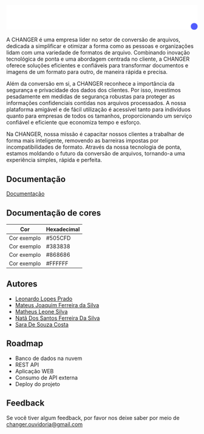 ![Logo](src/assets/Logo/changer_white.png)


A CHANGER é uma empresa líder no setor de conversão de arquivos, dedicada a simplificar e otimizar a forma como as pessoas e organizações lidam com uma variedade de formatos de arquivo. Combinando inovação tecnológica de ponta e uma abordagem centrada no cliente, a CHANGER oferece soluções eficientes e confiáveis para transformar documentos e imagens de um formato para outro, de maneira rápida e precisa.

Além da conversão em si, a CHANGER reconhece a importância da segurança e privacidade dos dados dos clientes. Por isso, investimos pesadamente em medidas de segurança robustas para proteger as informações confidenciais contidas nos arquivos processados. A nossa plataforma amigável e de fácil utilização é acessível tanto para indivíduos quanto para empresas de todos os tamanhos, proporcionando um serviço confiável e eficiente que economiza tempo e esforço.

Na CHANGER, nossa missão é capacitar nossos clientes a trabalhar de forma mais inteligente, removendo as barreiras impostas por incompatibilidades de formato. Através da nossa tecnologia de ponta, estamos moldando o futuro da conversão de arquivos, tornando-a uma experiência simples, rápida e perfeita.






## Documentação

[Documentação](https://bandteccom.sharepoint.com/:w:/r/sites/ClickJob/_layouts/15/Doc.aspx?sourcedoc=%7B7EF817D8-3A55-4E0F-B886-6C7DC00EB071%7D&file=CHANGER.docx&action=default&mobileredirect=true)



## Documentação de cores

| Cor               | Hexadecimal                                                |
| ----------------- | ---------------------------------------------------------------- |
| Cor exemplo       |  #505CFD |
| Cor exemplo       |  #383838 |
| Cor exemplo       |  #868686 |
| Cor exemplo       |  #FFFFFF |


## Autores

- [Leonardo Lopes Prado](https://github.com/LeonardoLopesPrado)
- [Mateus Joaquim Ferreira da Silva](https://github.com/MateusjfSilva)
- [Matheus Leone Silva](https://github.com/Matheu5Leone)
- [Natã Dos Santos Ferreira Da Silva](https://github.com/NataSFSilva)
- [Sara De Souza Costa](https://github.com/SaraSouzzz)

## Roadmap

- Banco de dados na nuvem
- REST API 
- Aplicação WEB
- Consumo de API externa
- Deploy do projeto


## Feedback

Se você tiver algum feedback, por favor nos deixe saber por meio de changer.ouvidoria@gmail.com
